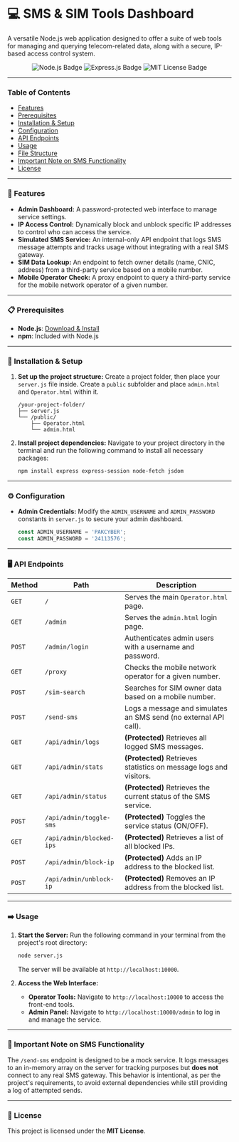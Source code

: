 # 💻 SMS & SIM Tools Dashboard

A versatile Node.js web application designed to offer a suite of web tools for managing and querying telecom-related data, along with a secure, IP-based access control system.

<div align="center">
  <img src="https://img.shields.io/badge/Node.js-339933?style=for-the-badge&logo=nodedotjs&logoColor=white" alt="Node.js Badge">
  <img src="https://img.shields.io/badge/Express.js-000000?style=for-the-badge&logo=express&logoColor=white" alt="Express.js Badge">
  <img src="https://img.shields.io/badge/License-MIT-blue.svg?style=for-the-badge" alt="MIT License Badge">
</div>

---

### Table of Contents

-   [Features](#-features)
-   [Prerequisites](#-prerequisites)
-   [Installation & Setup](#-installation--setup)
-   [Configuration](#-configuration)
-   [API Endpoints](#-api-endpoints)
-   [Usage](#-usage)
-   [File Structure](#-file-structure)
-   [Important Note on SMS Functionality](#-important-note-on-sms-functionality)
-   [License](#-license)

---

### 🚀 Features

-   **Admin Dashboard:** A password-protected web interface to manage service settings.
-   **IP Access Control:** Dynamically block and unblock specific IP addresses to control who can access the service.
-   **Simulated SMS Service:** An internal-only API endpoint that logs SMS message attempts and tracks usage without integrating with a real SMS gateway.
-   **SIM Data Lookup:** An endpoint to fetch owner details (name, CNIC, address) from a third-party service based on a mobile number.
-   **Mobile Operator Check:** A proxy endpoint to query a third-party service for the mobile network operator of a given number.

---

### 📋 Prerequisites

-   **Node.js**: [Download & Install](https://nodejs.org/)
-   **npm**: Included with Node.js

---

### 🔧 Installation & Setup

1.  **Set up the project structure:**
    Create a project folder, then place your `server.js` file inside. Create a `public` subfolder and place `admin.html` and `Operator.html` within it.

    ```
    /your-project-folder/
    ├── server.js
    └── /public/
        ├── Operator.html
        └── admin.html
    ```

2.  **Install project dependencies:**
    Navigate to your project directory in the terminal and run the following command to install all necessary packages:
    ```bash
    npm install express express-session node-fetch jsdom
    ```

---

### ⚙️ Configuration

-   **Admin Credentials:**
    Modify the `ADMIN_USERNAME` and `ADMIN_PASSWORD` constants in `server.js` to secure your admin dashboard.
    ```javascript
    const ADMIN_USERNAME = 'PAKCYBER';
    const ADMIN_PASSWORD = '24113576';
    ```

---

### 🖥️ API Endpoints

| Method | Path                | Description                                                                    |
|--------|---------------------|--------------------------------------------------------------------------------|
| `GET`  | `/`                 | Serves the main `Operator.html` page.                                          |
| `GET`  | `/admin`            | Serves the `admin.html` login page.                                            |
| `POST` | `/admin/login`      | Authenticates admin users with a username and password.                        |
| `GET`  | `/proxy`            | Checks the mobile network operator for a given number.                         |
| `POST` | `/sim-search`       | Searches for SIM owner data based on a mobile number.                          |
| `POST` | `/send-sms`         | Logs a message and simulates an SMS send (no external API call).               |
| `GET`  | `/api/admin/logs`   | **(Protected)** Retrieves all logged SMS messages.                             |
| `GET`  | `/api/admin/stats`  | **(Protected)** Retrieves statistics on message logs and visitors.             |
| `GET`  | `/api/admin/status` | **(Protected)** Retrieves the current status of the SMS service.               |
| `POST` | `/api/admin/toggle-sms` | **(Protected)** Toggles the service status (ON/OFF).                      |
| `GET`  | `/api/admin/blocked-ips` | **(Protected)** Retrieves a list of all blocked IPs.                     |
| `POST` | `/api/admin/block-ip` | **(Protected)** Adds an IP address to the blocked list.                      |
| `POST` | `/api/admin/unblock-ip` | **(Protected)** Removes an IP address from the blocked list.                 |


---

### ➡️ Usage

1.  **Start the Server:**
    Run the following command in your terminal from the project's root directory:
    ```bash
    node server.js
    ```
    The server will be available at `http://localhost:10000`.

2.  **Access the Web Interface:**
    -   **Operator Tools:** Navigate to `http://localhost:10000` to access the front-end tools.
    -   **Admin Panel:** Navigate to `http://localhost:10000/admin` to log in and manage the service.

---

### 📝 Important Note on SMS Functionality

The `/send-sms` endpoint is designed to be a mock service. It logs messages to an in-memory array on the server for tracking purposes but **does not** connect to any real SMS gateway. This behavior is intentional, as per the project's requirements, to avoid external dependencies while still providing a log of attempted sends.

---

### 📜 License

This project is licensed under the **MIT License**.
